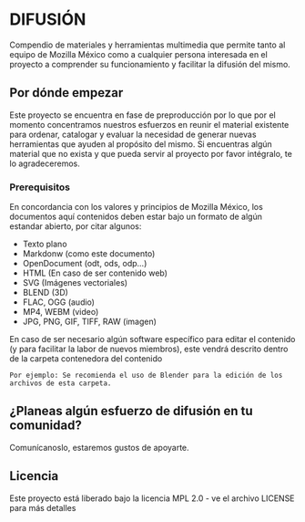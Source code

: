 # DIFUSIÓN
Compendio de materiales y herramientas multimedia que permite tanto al equipo de Mozilla México como a cualquier persona interesada en el proyecto a comprender su funcionamiento y facilitar la difusión del mismo.

## Por dónde empezar

Este proyecto se encuentra en fase de preproducción por lo que por el momento concentramos nuestros esfuerzos en reunir el material existente para ordenar, catalogar y evaluar la necesidad de generar nuevas herramientas que ayuden al propósito del mismo. Si encuentras algún material que no exista y que pueda servir al proyecto por favor intégralo, te lo agradeceremos.

### Prerequisitos

En concordancia con los valores y principios de Mozilla México, los documentos aquí contenidos deben estar bajo un formato de algún estandar abierto, por citar algunos:
* Texto plano
* Markdonw (como este documento)
* OpenDocument (odt, ods, odp...)
* HTML (En caso de ser contenido web)
* SVG (Imágenes vectoriales)
* BLEND (3D)
* FLAC, OGG (audio)
* MP4, WEBM (video)
* JPG, PNG, GIF, TIFF, RAW (imagen)

En caso de ser necesario algún software específico para editar el contenido (y para facilitar la labor de nuevos miembros), este vendrá descrito dentro de la carpeta contenedora del contenido

```
Por ejemplo: Se recomienda el uso de Blender para la edición de los archivos de esta carpeta.
```

## ¿Planeas algún esfuerzo de difusión en tu comunidad?

Comunícanoslo, estaremos gustos de apoyarte.

## Licencia

Este proyecto está liberado bajo la licencia MPL 2.0 - ve el archivo LICENSE para más detalles

